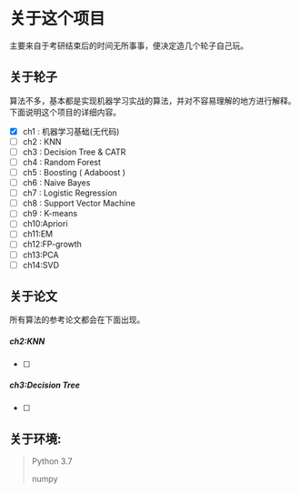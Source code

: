 # 关于这个项目

主要来自于考研结束后的时间无所事事，便决定造几个轮子自己玩。

## 关于轮子

算法不多，基本都是实现机器学习实战的算法，并对不容易理解的地方进行解释。下面说明这个项目的详细内容。

- [x] ch1 : 机器学习基础(无代码)
- [ ] ch2 : KNN
- [ ] ch3 : Decision Tree & CATR
- [ ] ch4 : Random Forest
- [ ] ch5 : Boosting ( Adaboost )
- [ ] ch6 : Naive Bayes
- [ ] ch7 : Logistic Regression
- [ ] ch8 : Support Vector Machine
- [ ] ch9 : K-means
- [ ] ch10:Apriori
- [ ] ch11:EM
- [ ] ch12:FP-growth
- [ ] ch13:PCA
- [ ] ch14:SVD

## 关于论文

所有算法的参考论文都会在下面出现。

##### ch2:KNN

- [ ] 

##### ch3:Decision Tree 

- [ ] 

## 关于环境:

> Python 3.7 
>
> numpy 
>
> 

